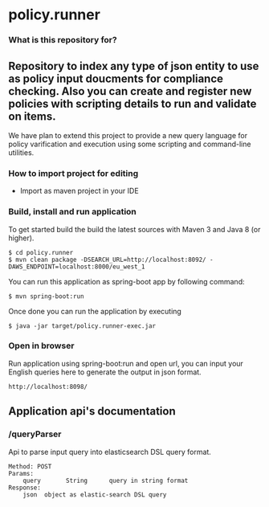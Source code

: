 # policy.runner #

### What is this repository for? ###
Repository to index any type of json entity to use as policy input doucments for compliance checking.
Also you can create and register new policies with scripting details to run and validate on items.
---
We have plan to extend this project to provide a new query language for policy varification and execution using some scripting and command-line utilities.

### How to import project for editing ###

* Import as maven project in your IDE

### Build, install and run application ###

To get started build the build the latest sources with Maven 3 and Java 8 
(or higher). 

	$ cd policy.runner
	$ mvn clean package -DSEARCH_URL=http://localhost:8092/ -DAWS_ENDPOINT=localhost:8000/eu_west_1

You can run this application as spring-boot app by following command:

	$ mvn spring-boot:run

Once done you can run the application by executing 

	$ java -jar target/policy.runner-exec.jar

### Open in browser ###
Run application using spring-boot:run and open url, you can input your English queries here to generate the output in json format.

	http://localhost:8098/

## Application api's documentation ##

### /queryParser

Api to parse input query into elasticsearch DSL query format.

	Method: POST
	Params:
		query		String		query in string format
	Response:
		json  object as elastic-search DSL query
		
